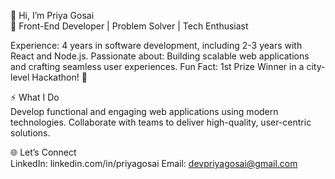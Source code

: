 👋 Hi, I’m Priya Gosai<br>
🚀 Front-End Developer | Problem Solver | Tech Enthusiast

Experience: 4 years in software development, including 2-3 years with React and Node.js.
Passionate about: Building scalable web applications and crafting seamless user experiences.
Fun Fact: 1st Prize Winner in a city-level Hackathon! 🎉


⚡ What I Do<br>
Develop functional and engaging web applications using modern technologies.
Collaborate with teams to deliver high-quality, user-centric solutions.


🌐 Let’s Connect<br>
LinkedIn: linkedin.com/in/priyagosai
Email: devpriyagosai@gmail.com

